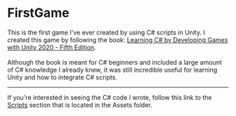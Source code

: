 # FirstGame

This is the first game I've ever created by using C# scripts in Unity. I created this game by following the book: [Learning C# by Developing Games with Unity 2020 - Fifth Edition](https://www.packtpub.com/product/learning-c-by-developing-games-with-unity-2020-fifth-edition/9781800207806). <br> <br>
Although the book is meant for C# beginners and included a large amount of C# knowledge I already knew, it was still incredible useful for learning Unity and how to integrate C# scripts.

---

If you're interested in seeing the C# code I wrote, follow this link to the [Scripts](https://github.com/JonathanCarey13/FirstGame/tree/master/Assets/Scripts) section that is located in the Assets folder.
